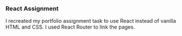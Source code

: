### React Assignment
I recreated my portfolio assignment task to use React instead of vanilla HTML and CSS. I used React Router to link the pages.